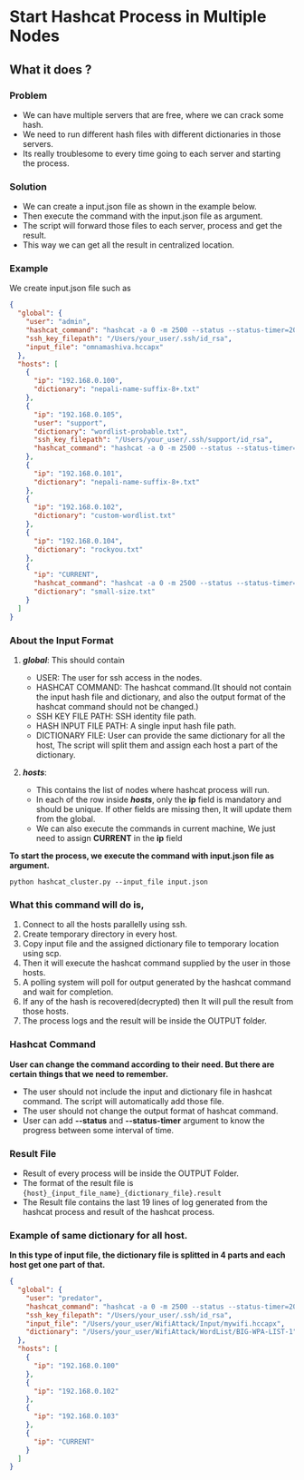 # Start Hashcat Process in Multiple Nodes

## What it does ?

### Problem

- We can have multiple servers that are free, where we can crack some hash. 
- We need to run different hash files with different dictionaries in those servers.
- Its really troublesome to every time going to each server and starting the process.

### Solution

- We can create a input.json file as shown in the example below.
- Then execute the command with the input.json file as argument.
- The script will forward those files to each server, process and get the result.
- This way we can get all the result in centralized location.



### Example

We create input.json file such as 

```json
{
  "global": {
    "user": "admin",
    "hashcat_command": "hashcat -a 0 -m 2500 --status --status-timer=20",
    "ssh_key_filepath": "/Users/your_user/.ssh/id_rsa",
    "input_file": "omnamashiva.hccapx"
  },
  "hosts": [
    {
      "ip": "192.168.0.100",
      "dictionary": "nepali-name-suffix-8+.txt"
    },
    {
      "ip": "192.168.0.105",
      "user": "support",
      "dictionary": "wordlist-probable.txt",
      "ssh_key_filepath": "/Users/your_user/.ssh/support/id_rsa",
      "hashcat_command": "hashcat -a 0 -m 2500 --status --status-timer=60"
    },
    {
      "ip": "192.168.0.101",
      "dictionary": "nepali-name-suffix-8+.txt"
    },
    {
      "ip": "192.168.0.102",
      "dictionary": "custom-wordlist.txt"
    },
    {
      "ip": "192.168.0.104",
      "dictionary": "rockyou.txt"
    },
    {
      "ip": "CURRENT",
      "hashcat_command": "hashcat -a 0 -m 2500 --status --status-timer=5",
      "dictionary": "small-size.txt"
    }
  ]
}
```

### About the Input Format

1. ***global***: This should contain
    - USER: The user for ssh access in the nodes.
    - HASHCAT COMMAND: The hashcat command.(It should not contain the input hash file and dictionary, and also the 
    output format of the hashcat command should not be changed.)
    - SSH KEY FILE PATH: SSH identity file path.
    - HASH INPUT FILE PATH: A single input hash file path.
    - DICTIONARY FILE: User can provide the same dictionary for all the host, The script will split them and assign each 
      host a part of the dictionary.
    
2. ***hosts***:
    - This contains the list of nodes where hashcat process will run.<br>
    - In each of the row inside ***hosts***, only the **ip** field is mandatory and should be unique. If other fields 
      are missing then, It will update them from the global.
    - We can also execute the commands in current machine, We just need to assign **CURRENT** in the **ip** field


**To start the process, we execute the command with input.json file as argument.**

`python hashcat_cluster.py --input_file input.json`


### What this command will do is,
1. Connect to all the  hosts parallelly using ssh.
2. Create temporary directory in every host.
3. Copy input file and the assigned dictionary file to temporary location using scp.
4. Then it will execute the hashcat command supplied by the user in those hosts.
5. A polling system will poll for output generated by the hashcat command and wait for completion.
6. If any of the hash is recovered(decrypted) then It will pull the result from those hosts.
7. The process logs and the result will be inside the OUTPUT folder.



### Hashcat Command 

**User can change the command according to their need. But there are certain things that we need to remember.**

- The user should not include the input and dictionary file in hashcat command. The script will automatically add those file.
- The user should not change the output format of hashcat command.
- User can add **--status** and **--status-timer** argument to know the progress between some interval of time.


### Result File

- Result of every process will be inside the OUTPUT Folder.
- The format of the result file is `{host}_{input_file_name}_{dictionary_file}.result`
- The Result file contains the last 19 lines of log generated from the hashcat process and result of the hashcat process.


### Example of same dictionary for all host.

**In this type of input file, the dictionary file is splitted in 4 parts and each host get one part of that.**

```json
{
  "global": {
    "user": "predator",
    "hashcat_command": "hashcat -a 0 -m 2500 --status --status-timer=20",
    "ssh_key_filepath": "/Users/your_user/.ssh/id_rsa",
    "input_file": "/Users/your_user/WifiAttack/Input/mywifi.hccapx",
    "dictionary": "/Users/your_user/WifiAttack/WordList/BIG-WPA-LIST-1"
  },
  "hosts": [
    {
      "ip": "192.168.0.100"
    },
    {
      "ip": "192.168.0.102"
    },
    {
      "ip": "192.168.0.103"
    },
    {
      "ip": "CURRENT"
    }
  ]
}
```